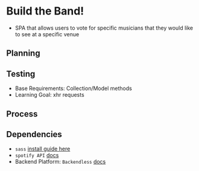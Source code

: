 # Build the Band!

  - SPA that allows users to vote for specific musicians that they would like to see at a specific venue

## Planning

## Testing

  - Base Requirements: Collection/Model methods
  - Learning Goal: xhr requests

## Process

## Dependencies
- `sass` [install guide here](http://sass-lang.com/install)
- `spotify API` [docs](https://developer.spotify.com/web-api/)
- Backend Platform: `Backendless` [docs](https://backendless.com/products/documentation/)
